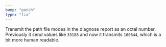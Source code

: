 ```yaml
---
bump: "patch"
type: "fix"
---
```


Transmit the path file modes in the diagnose report as an octal number. Previously it send values like `33188` and now it transmits `100644`, which is a bit more human readable.
